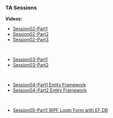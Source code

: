 ### TA Sessions

**Videos:**

* [Session02-Part1](https://www.aparat.com/v/bwnU0)
* [Session02-Part2](https://www.aparat.com/v/cj1SX)
* [Session02-Part3](https://www.aparat.com/v/YoLg2)

<br/>

* [Session03-Part1](https://www.aparat.com/v/Udi23)
* [Session03-Part2](https://www.aparat.com/v/p2daY)

<br/>

* [Session04-Part1 Entity Framework](https://www.aparat.com/v/QugU2)
* [Session04-Part2 Entity Framework](https://www.aparat.com/v/pHs5i)

<br/>

* [Session05-Part1 WPF Login Form with EF DB](https://www.aparat.com/v/yk6uT)
